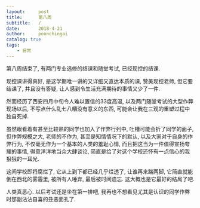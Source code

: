 ```yaml
---
layout:     post
title:      第八周
subtitle:   /
date:       2018-4-21
author:     poonchingai
catalog: true
tags:
    - 日常
---
```


第八周结束了, 有两门专业选修的结课和随堂考试, 已经现控的结课.

现控课讲得真好, 是这学期唯一讲的又详细又直达本质的课, 赞美现控老师, 但它要结课了, 并且没有答疑, 让人感到令生活充满期待的事情又少了一件.

然而经历了西安四月中旬令人难以置信的33度高温, 以及两门随堂考试的大型作弊现场以后, 不写点什么乱七八糟没有意义的东西, 可能会让我在三观的重塑过程中独自死掉.

虽然眼看着有甚至比较熟的同学也加入了作弊行列中, 吐槽可能会折了同学的面子, 但作弊规模之大, 老师的不作为, 甚至是知情情况下的默认, 以及大家对于自身的作弊行为, 不仅毫无作为一个基本的人类的羞耻心情, 而且把这当为一件值得宣扬夸耀的事情, 得意洋洋地当众大肆谈论, 简直是给了对这个学校还怀有一点信心的我狠狠的一耳光. 

这间学校即将腐烂了, 它从上到下都已经几乎烂透了, 让谁再来踹两脚, 它简直就能倒在西北的雾霾里, 被所有人唾弃, 最后被时间遗忘. 这大概也是它最好的结局了吧.

人类真恶心. 以后考试还是坐在第一排吧, 我再也不想看见尤其是认识的同学作弊时那副沾沾自喜的丑恶面孔了.